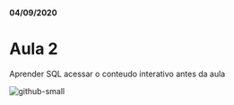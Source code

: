 #### 04/09/2020

# Aula 2

Aprender SQL
acessar o conteudo interativo antes da aula


![github-small](https://img.ibxk.com.br/2017/07/13/13160112901226.jpg)


